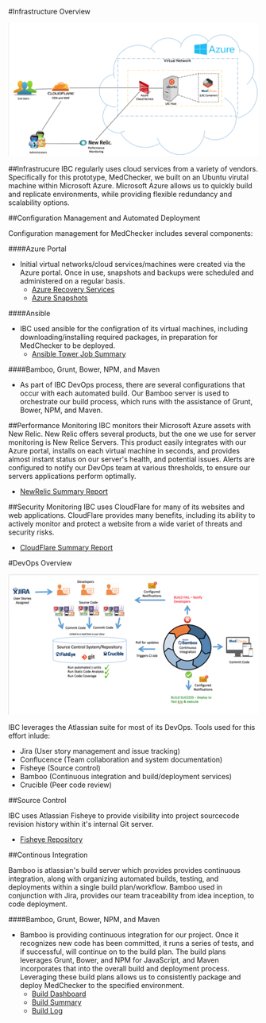 #Infrastructure Overview

![Infrastructure Overview](https://github.com/IBCDBS/medchecker/blob/master/devops/iaas/medchecker_network_topology.png)

##Infrastrucure
IBC regularly uses cloud services from a variety of vendors. Specifically for this prototype, MedChecker, we built on an Ubuntu virutal machine within Microsoft Azure. Microsoft Azure allows us to quickly build and replicate environments, while providing flexible redundancy and scalability options.

##Configuration Management and Automated Deployment

Configuration management for MedChecker includes several components:

####Azure Portal

- Initial virtual networks/cloud services/machines were created via the Azure portal. Once in use, snapshots and backups were scheduled and administered on a regular basis.
  - [Azure Recovery Services](https://github.com/IBCDBS/medchecker/blob/master/devops/iaas/medchecker_backup.png)
  - [Azure Snapshots](https://github.com/IBCDBS/medchecker/blob/master/devops/iaas/medchecker_snapshots.png)


####Ansible

- IBC used ansible for the configration of its virtual machines, including downloading/installing required packages, in preparation for MedChecker to be deployed.
  - [Ansible Tower Job Summary](https://github.com/IBCDBS/medchecker/blob/master/devops/medchecker_ansibletower.png)
  
####Bamboo, Grunt, Bower, NPM, and Maven
- As part of IBC DevOps process, there are several configurations that occur with each automated build.  Our Bamboo server is used to orchestrate our build process, which runs with the assistance of Grunt, Bower, NPM, and Maven.

##Performance Monitoring
IBC monitors their Microsoft Azure assets with New Relic. New Relic offers several products, but the one we use for server monitoring is New Relice Servers. This product easily integrates with our Azure portal, installs on each virtual machine in seconds, and provides almost instant status on our server's health, and potential issues. Alerts are configured to notify our DevOps team at various thresholds, to ensure our servers applications perform optimally.
  - [NewRelic Summary Report](https://github.com/IBCDBS/medchecker/blob/master/devops/performance/performance_monitoring_newrelic.jpg)

##Security Monitoring
IBC uses CloudFlare for many of its websites and web applications.  CloudFlare provides many benefits, including its ability to actively monitor and protect a website from a wide variet of threats and security risks.
  - [CloudFlare Summary Report](https://github.com/IBCDBS/medchecker/blob/master/devops/security/medchecker_cloudflare.jpg)

#DevOps Overview

![DevOps Environment](https://github.com/IBCDBS/medchecker/blob/master/devops/iaas/medchecker_devops_overview.png)

IBC leverages the Atlassian suite for most of its DevOps.  Tools used for this effort inlude:
- Jira (User story management and issue tracking)
- Conflucence (Team collaboration and system documentation)
- Fisheye (Source control)
- Bamboo (Continuous integration and build/deployment services)
- Crucible (Peer code review)


##Source Control

IBC uses Atlassian Fisheye to provide visibility into project sourcecode revision history within it's internal Git server.
- [Fisheye Repository](https://github.com/IBCDBS/medchecker/blob/master/devops/ci/fisheye_source_control.png)

##Continous Integration

Bamboo is atlassian's build server which provides provides continuous integration, along with organizing automated builds, testing, and deployments within a single build plan/workflow. Bamboo used in conjunction with Jira, provides our team traceability from idea inception, to code deployment. 

####Bamboo, Grunt, Bower, NPM, and Maven

- Bamboo is providing continuous integration for our project. Once it recognizes new code has been committed, it runs a series of tests, and if successful, will continue on to the build plan. The build plans leverages Grunt, Bower, and NPM for JavaScript, and Maven incorporates that into the overall build and deployment process. Leveraging these build plans allows us to consistently package and deploy MedChecker to the specified environment. 
  - [Build Dashboard](https://github.com/IBCDBS/medchecker/blob/master/devops/ci/Bamboo%20Build%20Dashboard.png)
  - [Build Summary](https://github.com/IBCDBS/medchecker/blob/master/devops/ci/medchecker_build_summary.png)
  - [Build Log](https://github.com/IBCDBS/medchecker/blob/master/devops/ci/MedChecker%20Bamboo%20Build%20Log_CI.png)

